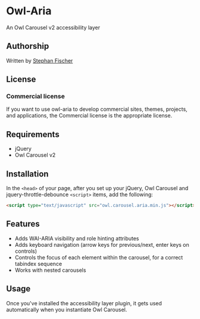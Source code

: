 # Owl-Aria
An Owl Carousel v2 accessibility layer

## Authorship

Written by [Stephan Fischer](mailto:stephan@mrfischer.de)

## License

### Commercial license

If you want to use owl-aria to develop commercial sites, themes, projects, and applications, the Commercial license is the appropriate license.

## Requirements

* jQuery
* Owl Carousel v2

## Installation

In the `<head>` of your page, after you set up your jQuery, Owl Carousel and jquery-throttle-debounce `<script>` items, add the following:

```html
<script type="text/javascript" src="owl.carousel.aria.min.js"></script>
```

## Features

* Adds WAI-ARIA visibility and role hinting attributes
* Adds keyboard navigation (arrow keys for previous/next, enter keys on controls)
* Controls the focus of each element within the carousel, for a correct tabindex sequence
* Works with nested carousels

## Usage

Once you've installed the accessibility layer plugin, it gets used automatically when you instantiate Owl Carousel.
